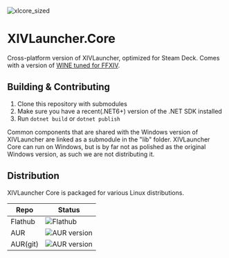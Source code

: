![xlcore_sized](https://user-images.githubusercontent.com/16760685/197423373-b6082cdb-dc1f-46db-8768-3f507f182ba8.png)

# XIVLauncher.Core
Cross-platform version of XIVLauncher, optimized for Steam Deck. Comes with a version of [WINE tuned for FFXIV](https://github.com/goatcorp/wine-xiv-git).

## Building & Contributing
1. Clone this repository with submodules
2. Make sure you have a recent(.NET6+) version of the .NET SDK installed
2. Run `dotnet build` or `dotnet publish`

Common components that are shared with the Windows version of XIVLauncher are linked as a submodule in the "lib" folder. XIVLauncher Core can run on Windows, but is by far not as polished as the original Windows version, as such we are not distributing it.

## Distribution
XIVLauncher Core is packaged for various Linux distributions.

| Repo        | Status      |
| ----------- | ----------- |
| Flathub     | ![Flathub](https://img.shields.io/flathub/v/dev.goats.xivlauncher)       |
| AUR   | ![AUR version](https://img.shields.io/aur/version/xivlauncher)        |
| AUR(git) | ![AUR version](https://img.shields.io/aur/version/xivlauncher-git) |
